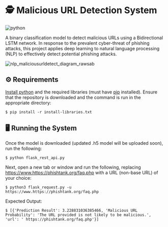 # 🕵️ Malicious URL Detection System

![python](https://img.shields.io/badge/Python-3.6.7-blue.svg)

A binary classification model to detect malicious URLs using a Bidirectional LSTM network. In response to the prevalent cyber-threat of phishing attacks, this project applies deep learning to natural language processing (NLP) to effectively detect potential phishing attacks.

<!--
<p align="center">
  <img width="400" src="https://mermaid.ink/img/pako:eNqFk01v2zAMhv8KoXMyrCk2DB4wILHTryVAMbs9zM6BtRhbiCx5khwgK_rfq0jevEswnSSK70OKpF5ZrTmxhDUG-xaK7GulwK9lmaFDSLWUVDuhVQJPPzYWUHHY4AtJC3ujO3hshW0LVIcdzOffYFUW-kBK_MaoSbU6knFR6zTk9GsgVZPdxTCroErLR-RcqCaBtbKDIVhKOfkCekuOHcGGVOPaUZsGbVYWBoWaP6MUPESFvJfCjU5ZcFqX6-6FQgif_YnMlNkUxaeXkbIEz_7F2vxJcR0IN-VKcGFiLVDCJi-2EQVXCSw-fYYnJZydQWZ0rwcHHz9cj4CbALi9DFj8B3AbAHeXAdcJXC2-XAbcBcB9GZ83FiAXTacFh6UHHmPh9trASig0J0glWiv2og43I-c-cB5ixWO70MgT5E73_bm25-nY-nmSkLZUH3otlPP2Uf4Q5N_LqVUecEQ5oCPw4f9tIbkdm7GOTIeC-_F8PSMq5lrqqGKJ33I0h4pV6s374eB0flI1S5wZaMaMHpqWJXuU1p-G3lMpE-hnvPtr7VH91Ho6Exe-69v4G8KneHsH3WwEIA?type=png">
</p>
-->

![nlp_maliciousurldetect_diagram_rawsab](https://github.com/user-attachments/assets/a9d181e7-3498-4fba-9cfe-524390ddad8a)


## ⚙️ Requirements

[Install python](https://www.python.org/downloads/) and the required libraries (must have [pip](https://packaging.python.org/en/latest/tutorials/installing-packages/) installed). Ensure that the repository is downloaded and the command is run in the appropriate directory:

```
$ pip install -r install-libraries.txt
```

## 🖥️ Running the System

Once the model is downloaded (updated .h5 model will be uploaded soon), run the following:
```
$ python flask_rest_api.py
```

Next, open a new tab or window and run the following, replacing https://www.https://phishtank.org/faq.php with a URL (non-base URL) of your choice:
```
$ python3 flask_request.py -u https://www.https://phishtank.org/faq.php
```

Expected Output:
```
$ [{'Prediction Result': 3.228831036385466, 'Malicious URL Probability': 'The URL provided is not likely to be malicious.', 'url': ' https://phishtank.org/faq.php'}]

```
